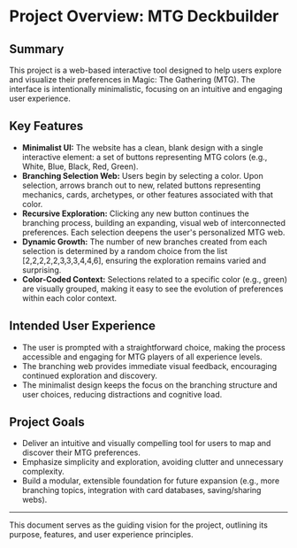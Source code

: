 # Project Overview: MTG Deckbuilder 

## Summary

This project is a web-based interactive tool designed to help users explore and visualize their preferences in Magic: The Gathering (MTG). The interface is intentionally minimalistic, focusing on an intuitive and engaging user experience.

## Key Features

- **Minimalist UI:** The website has a clean, blank design with a single interactive element: a set of buttons representing MTG colors (e.g., White, Blue, Black, Red, Green).
- **Branching Selection Web:** Users begin by selecting a color. Upon selection, arrows branch out to new, related buttons representing mechanics, cards, archetypes, or other features associated with that color.
- **Recursive Exploration:** Clicking any new button continues the branching process, building an expanding, visual web of interconnected preferences. Each selection deepens the user's personalized MTG web.
- **Dynamic Growth:** The number of new branches created from each selection is determined by a random choice from the list [2,2,2,2,2,3,3,3,4,4,6], ensuring the exploration remains varied and surprising.
- **Color-Coded Context:** Selections related to a specific color (e.g., green) are visually grouped, making it easy to see the evolution of preferences within each color context.

## Intended User Experience

- The user is prompted with a straightforward choice, making the process accessible and engaging for MTG players of all experience levels.
- The branching web provides immediate visual feedback, encouraging continued exploration and discovery.
- The minimalist design keeps the focus on the branching structure and user choices, reducing distractions and cognitive load.

## Project Goals

- Deliver an intuitive and visually compelling tool for users to map and discover their MTG preferences.
- Emphasize simplicity and exploration, avoiding clutter and unnecessary complexity.
- Build a modular, extensible foundation for future expansion (e.g., more branching topics, integration with card databases, saving/sharing webs).

---
This document serves as the guiding vision for the project, outlining its purpose, features, and user experience principles.